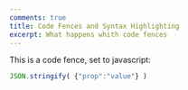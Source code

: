 ```yaml
---
comments: true
title: Code Fences and Syntax Highlighting
excerpt: What happens whith code fences
---
```


This is a code fence, set to javascript:

```javascript
JSON.stringify( {"prop":"value"} )
```
